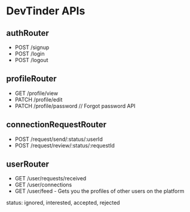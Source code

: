 # DevTinder APIs

## authRouter

- POST /signup
- POST /login
- POST /logout

## profileRouter

- GET /profile/view
- PATCH /profile/edit
- PATCH /profile/password // Forgot password API

## connectionRequestRouter

<!-- - POST /request/send/interested/:userId -->
<!-- - POST /request/send/ignored/:userId -->

- POST /request/send/:status/:userId
- POST /request/review/:status/:requestId

<!-- - POST /request/review/accepted/:requestId -->
<!-- - POST /request/review/rejected/:requestId -->

## userRouter

- GET /user/requests/received
- GET /user/connections
- GET /user/feed - Gets you the profiles of other users on the platform

status: ignored, interested, accepted, rejected
